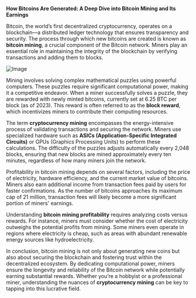 **How Bitcoins Are Generated: A Deep Dive into Bitcoin Mining and Its Earnings**

Bitcoin, the world’s first decentralized cryptocurrency, operates on a blockchain—a distributed ledger technology that ensures transparency and security. The process through which new bitcoins are created is known as **bitcoin mining**, a crucial component of the Bitcoin network. Miners play an essential role in maintaining the integrity of the blockchain by verifying transactions and adding them to blocks.

![Image](https://github.com/user-attachments/assets/31692037-0104-4703-abd1-696b6a7dd41b)

Mining involves solving complex mathematical puzzles using powerful computers. These puzzles require significant computational power, making it a competitive endeavor. When a miner successfully solves a puzzle, they are rewarded with newly minted bitcoins, currently set at 6.25 BTC per block (as of 2023). This reward is often referred to as the **block reward**, which incentivizes miners to contribute their computing resources.

The term **cryptocurrency mining** encompasses the energy-intensive process of validating transactions and securing the network. Miners use specialized hardware such as **ASICs (Application-Specific Integrated Circuits)** or GPUs (Graphics Processing Units) to perform these calculations. The difficulty of the puzzles adjusts automatically every 2,048 blocks, ensuring that new blocks are mined approximately every ten minutes, regardless of how many miners join the network.

Profitability in bitcoin mining depends on several factors, including the price of electricity, hardware efficiency, and the current market value of bitcoins. Miners also earn additional income from transaction fees paid by users for faster confirmations. As the number of bitcoins approaches its maximum cap of 21 million, transaction fees will likely become a more significant portion of miners' earnings.

Understanding **bitcoin mining profitability** requires analyzing costs versus rewards. For instance, miners must consider whether the cost of electricity outweighs the potential profits from mining. Some miners even operate in regions where electricity is cheap, such as areas with abundant renewable energy sources like hydroelectricity.

In conclusion, bitcoin mining is not only about generating new coins but also about securing the blockchain and fostering trust within the decentralized ecosystem. By dedicating computational power, miners ensure the longevity and reliability of the Bitcoin network while potentially earning substantial rewards. Whether you’re a hobbyist or a professional miner, understanding the nuances of **cryptocurrency mining** can be key to tapping into this lucrative field.